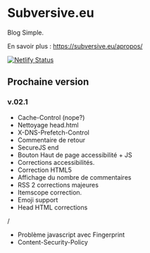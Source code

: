 # Subversive.eu

Blog Simple.

En savoir plus :   <https://subversive.eu/apropos/>

[![Netlify Status](https://api.netlify.com/api/v1/badges/f6104326-809a-4b92-8914-4a7a34467c5c/deploy-status)](https://app.netlify.com/sites/subversive-eu-site/deploys)

## Prochaine version

### v.02.1

- Cache-Control (nope?)
- Nettoyage head.html
- X-DNS-Prefetch-Control
- Commentaire de retour
- SecureJS end
- Bouton Haut de page accessibilité + JS
- Corrections accessibilités.
- Correction HTML5
- Affichage du nombre de commentaires
- RSS 2 corrections majeures
- Itemscope correction.
- Emoji support
- Head HTML corrections

/

- Problème javascript avec Fingerprint
- Content-Security-Policy
